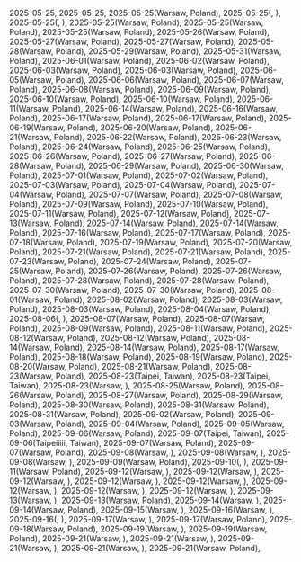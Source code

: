 2025-05-25,
2025-05-25,
2025-05-25(Warsaw, Poland),
2025-05-25(, ),
2025-05-25(, ),
2025-05-25(Warsaw, Poland),
2025-05-25(Warsaw, Poland),
2025-05-25(Warsaw, Poland),
2025-05-26(Warsaw, Poland),
2025-05-27(Warsaw, Poland),
2025-05-27(Warsaw, Poland),
2025-05-28(Warsaw, Poland),
2025-05-29(Warsaw, Poland),
2025-05-31(Warsaw, Poland),
2025-06-01(Warsaw, Poland),
2025-06-02(Warsaw, Poland),
2025-06-03(Warsaw, Poland),
2025-06-03(Warsaw, Poland),
2025-06-05(Warsaw, Poland),
2025-06-06(Warsaw, Poland),
2025-06-07(Warsaw, Poland),
2025-06-08(Warsaw, Poland),
2025-06-09(Warsaw, Poland),
2025-06-10(Warsaw, Poland),
2025-06-10(Warsaw, Poland),
2025-06-11(Warsaw, Poland),
2025-06-14(Warsaw, Poland),
2025-06-16(Warsaw, Poland),
2025-06-17(Warsaw, Poland),
2025-06-17(Warsaw, Poland),
2025-06-19(Warsaw, Poland),
2025-06-20(Warsaw, Poland),
2025-06-21(Warsaw, Poland),
2025-06-22(Warsaw, Poland),
2025-06-23(Warsaw, Poland),
2025-06-24(Warsaw, Poland),
2025-06-25(Warsaw, Poland),
2025-06-26(Warsaw, Poland),
2025-06-27(Warsaw, Poland),
2025-06-28(Warsaw, Poland),
2025-06-29(Warsaw, Poland),
2025-06-30(Warsaw, Poland),
2025-07-01(Warsaw, Poland),
2025-07-02(Warsaw, Poland),
2025-07-03(Warsaw, Poland),
2025-07-04(Warsaw, Poland),
2025-07-04(Warsaw, Poland),
2025-07-07(Warsaw, Poland),
2025-07-08(Warsaw, Poland),
2025-07-09(Warsaw, Poland),
2025-07-10(Warsaw, Poland),
2025-07-11(Warsaw, Poland),
2025-07-12(Warsaw, Poland),
2025-07-13(Warsaw, Poland),
2025-07-14(Warsaw, Poland),
2025-07-14(Warsaw, Poland),
2025-07-16(Warsaw, Poland),
2025-07-17(Warsaw, Poland),
2025-07-18(Warsaw, Poland),
2025-07-19(Warsaw, Poland),
2025-07-20(Warsaw, Poland),
2025-07-21(Warsaw, Poland),
2025-07-21(Warsaw, Poland),
2025-07-23(Warsaw, Poland),
2025-07-24(Warsaw, Poland),
2025-07-25(Warsaw, Poland),
2025-07-26(Warsaw, Poland),
2025-07-26(Warsaw, Poland),
2025-07-28(Warsaw, Poland),
2025-07-28(Warsaw, Poland),
2025-07-30(Warsaw, Poland),
2025-07-30(Warsaw, Poland),
2025-08-01(Warsaw, Poland),
2025-08-02(Warsaw, Poland),
2025-08-03(Warsaw, Poland),
2025-08-03(Warsaw, Poland),
2025-08-04(Warsaw, Poland),
2025-08-06(, ),
2025-08-07(Warsaw, Poland),
2025-08-07(Warsaw, Poland),
2025-08-09(Warsaw, Poland),
2025-08-11(Warsaw, Poland),
2025-08-12(Warsaw, Poland),
2025-08-12(Warsaw, Poland),
2025-08-14(Warsaw, Poland),
2025-08-14(Warsaw, Poland),
2025-08-17(Warsaw, Poland),
2025-08-18(Warsaw, Poland),
2025-08-19(Warsaw, Poland),
2025-08-20(Warsaw, Poland),
2025-08-21(Warsaw, Poland),
2025-08-23(Warsaw, Poland),
2025-08-23(Taipei, Taiwan),
2025-08-23(Taipei, Taiwan),
2025-08-23(Warsaw, ),
2025-08-25(Warsaw, Poland),
2025-08-26(Warsaw, Poland),
2025-08-27(Warsaw, Poland),
2025-08-29(Warsaw, Poland),
2025-08-30(Warsaw, Poland),
2025-08-31(Warsaw, Poland),
2025-08-31(Warsaw, Poland),
2025-09-02(Warsaw, Poland),
2025-09-03(Warsaw, Poland),
2025-09-04(Warsaw, Poland),
2025-09-05(Warsaw, Poland),
2025-09-06(Warsaw, Poland),
2025-09-07(Taipei, Taiwan),
2025-09-06(Taipeiiiii, Taiwan),
2025-09-07(Warsaw, Poland),
2025-09-07(Warsaw, Poland),
2025-09-08(Warsaw, ),
2025-09-08(Warsaw, ),
2025-09-08(Warsaw, ),
2025-09-09(Warsaw, Poland),
2025-09-10(, ),
2025-09-11(Warsaw, Poland),
2025-09-12(Warsaw, ),
2025-09-12(Warsaw, ),
2025-09-12(Warsaw, ),
2025-09-12(Warsaw, ),
2025-09-12(Warsaw, ),
2025-09-12(Warsaw, ),
2025-09-12(Warsaw, ),
2025-09-12(Warsaw, ),
2025-09-13(Warsaw, ),
2025-09-13(Warsaw, Poland),
2025-09-14(Warsaw, ),
2025-09-14(Warsaw, Poland),
2025-09-15(Warsaw, ),
2025-09-16(Warsaw, ),
2025-09-16(, ),
2025-09-17(Warsaw, ),
2025-09-17(Warsaw, Poland),
2025-09-18(Warsaw, Poland),
2025-09-19(Warsaw, ),
2025-09-19(Warsaw, Poland),
2025-09-21(Warsaw, ),
2025-09-21(Warsaw, ),
2025-09-21(Warsaw, ),
2025-09-21(Warsaw, ),
2025-09-21(Warsaw, Poland),
